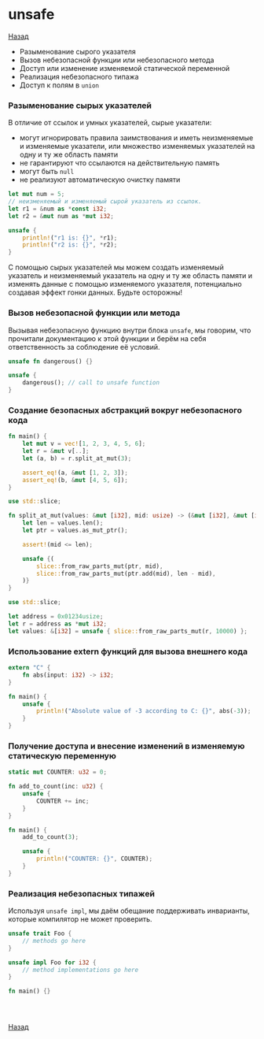 # unsafe

[Назад][back]

- Разыменование сырого указателя
- Вызов небезопасной функции или небезопасного метода
- Доступ или изменение изменяемой статической переменной
- Реализация небезопасного типажа
- Доступ к полям в `union`

### Разыменование сырых указателей

В отличие от ссылок и умных указателей, сырые указатели:

- могут игнорировать правила заимствования и иметь неизменяемые и изменяемые указатели, или множество изменяемых указателей на одну и ту же область памяти
- не гарантируют что ссылаются на действительную память
- могут быть `null`
- не реализуют автоматическую очистку памяти

```rust
let mut num = 5;
// неизменяемый и изменяемый сырой указатель из ссылок.
let r1 = &num as *const i32;
let r2 = &mut num as *mut i32;

unsafe {
    println!("r1 is: {}", *r1);
    println!("r2 is: {}", *r2);
}
```

С помощью сырых указателей мы можем создать изменяемый указатель и неизменяемый указатель на одну и ту же область памяти и изменять данные с помощью изменяемого указателя, потенциально создавая эффект гонки данных.
Будьте осторожны!

### Вызов небезопасной функции или метода

Вызывая небезопасную функцию внутри блока `unsafe`, мы говорим, что прочитали документацию к этой функции и берём на себя ответственность за соблюдение её условий.

```rust
unsafe fn dangerous() {}

unsafe {
    dangerous(); // call to unsafe function
}
```

### Создание безопасных абстракций вокруг небезопасного кода

```rust
fn main() {
    let mut v = vec![1, 2, 3, 4, 5, 6];
    let r = &mut v[..];
    let (a, b) = r.split_at_mut(3);

    assert_eq!(a, &mut [1, 2, 3]);
    assert_eq!(b, &mut [4, 5, 6]);
}

use std::slice;

fn split_at_mut(values: &mut [i32], mid: usize) -> (&mut [i32], &mut [i32]) {
    let len = values.len();
    let ptr = values.as_mut_ptr();

    assert!(mid <= len);

    unsafe {(
        slice::from_raw_parts_mut(ptr, mid),
        slice::from_raw_parts_mut(ptr.add(mid), len - mid),
    )}
}
```

```rust
use std::slice;

let address = 0x01234usize;
let r = address as *mut i32;
let values: &[i32] = unsafe { slice::from_raw_parts_mut(r, 10000) };
```

### Использование extern функций для вызова внешнего кода

```rust
extern "C" {
    fn abs(input: i32) -> i32;
}

fn main() {
    unsafe {
        println!("Absolute value of -3 according to C: {}", abs(-3));
    }
}
```

### Получение доступа и внесение изменений в изменяемую статическую переменную

```rust
static mut COUNTER: u32 = 0;

fn add_to_count(inc: u32) {
    unsafe {
        COUNTER += inc;
    }
}

fn main() {
    add_to_count(3);

    unsafe {
        println!("COUNTER: {}", COUNTER);
    }
}
```

### Реализация небезопасных типажей

Используя `unsafe impl`, мы даём обещание поддерживать инварианты, которые компилятор не может проверить.

```rust
unsafe trait Foo {
    // methods go here
}

unsafe impl Foo for i32 {
    // method implementations go here
}

fn main() {}
```

```rust

```

```rust

```

```rust

```

[Назад][back]

[back]: <.> "Назад к оглавлению"
